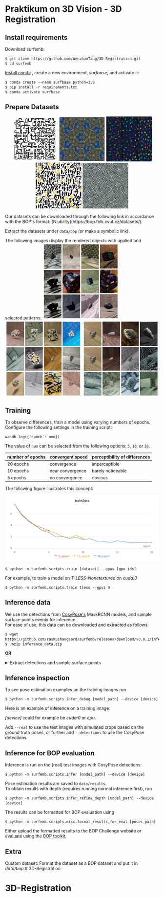 # Praktikum on 3D Vision - 3D Registration


## Install requirements

Download surfemb:

```shell
$ git clone https://github.com/WenzhaoTang/3D-Registration.git
$ cd surfemb
```

[Install conda](https://docs.conda.io/projects/conda/en/latest/user-guide/install/index.html)
, create a new environment, *surfbase*, and activate it:

```shell
$ conda create --name surfbase python=3.8
$ pip install -r requirements.txt
$ conda activate surfbase
```

## Prepare Datasets
<p align="center">
<img src="/src/texture1.png" alt="Texture 1" width="150" /> <img src="/src/texture2.png" alt="Texture 2" width="150" />
<img src="/src/texture3.png" alt="Texture 3" width="150" /> <img src="/src/texture4.png" alt="Texture 4" width="150" /> <img src="/src/texture5.png" alt="Texture 15" width="150" /> 
</p>
Our datasets can be downloaded through the following link in accordance with the BOP's format: [Niubility](https://bop.felk.cvut.cz/datasets/).

Extract the datasets under ```data/bop``` (or make a symbolic link).

The following images display the rendered objects with applied and selected patterns:
<img src="/src/p1.png" width="250" /> <img src="/src/p2.png" width="250" /> <img src="/src/p3.png" width="250" />

## Training
To observe differences, train a model using varying numbers of epochs.
Configure the following settings in the training script:
```shell
wandb.log({'epoch': num})
```

The value of ```num``` can be selected from the following options: ```5```, ```10```, or ```20```.

| number of epochs | convergent speed | perceptibility of differences |
|------------------|------------------|-------------------------------|
| 20 epochs        | convergence      | imperceptible                 |
| 10 epochs        | near convergence | barely noticeable             |
| 5 epochs         | no convergence   | obvious                       |

The following figure illustrates this concept:

<img src="/src/5_10_20.png" width="600" />

```shell
$ python -m surfemb.scripts.train [dataset] --gpus [gpu ids]
```

For example, to train a model on *T-LESS-Nonetextured* on *cuda:0*

```shell
$ python -m surfemb.scripts.train tless --gpus 0
```

## Inference data

We use the detections from [CosyPose's](https://github.com/ylabbe/cosypose) MaskRCNN models, and sample surface points
evenly for inference.  
For ease of use, this data can be downloaded and extracted as follows:

```shell
$ wget https://github.com/rasmushaugaard/surfemb/releases/download/v0.0.1/inference_data.zip
$ unzip inference_data.zip
```

**OR**

<details>
<summary>Extract detections and sample surface points</summary>

### Surface samples

First, flip the normals of ITODD object 18, which is inside out. 

Then remove invisible parts of the objects

```shell
$ python -m surfemb.scripts.misc.surface_samples_remesh_visible [dataset] 
```

sample points evenly from the mesh surface

```shell
$ python -m surfemb.scripts.misc.surface_samples_sample_even [dataset] 
```

and recover the normals for the sampled points.

```shell
$ python -m surfemb.scripts.misc.surface_samples_recover_normals [dataset] 
```

### Detection results

Download CosyPose in the same directory as SurfEmb was downloaded in, install CosyPose and follow their guide to
download their BOP-trained detection results. Then:

```shell
$ python -m surfemb.scripts.misc.load_detection_results [dataset]
```

</details>

## Inference inspection

To see pose estimation examples on the training images run

```shell
$ python -m surfemb.scripts.infer_debug [model_path] --device [device]
```
Here is an example of inference on a training image:

*[device]* could for example be *cuda:0* or *cpu*. 

Add ```--real``` to use the test images with simulated crops based on the ground truth poses, or further
add ```--detections``` to use the CosyPose detections.

## Inference for BOP evaluation

Inference is run on the (real) test images with CosyPose detections:

```shell
$ python -m surfemb.scripts.infer [model_path] --device [device]
```

Pose estimation results are saved to ```data/results```.  
To obtain results with depth (requires running normal inference first), run

```shell
$ python -m surfemb.scripts.infer_refine_depth [model_path] --device [device]
```

The results can be formatted for BOP evaluation using

```shell
$ python -m surfemb.scripts.misc.format_results_for_eval [poses_path]
```

Either upload the formatted results to the BOP Challenge website or evaluate using
the [BOP toolkit](https://github.com/thodan/bop_toolkit).

## Extra

Custom dataset:
Format the dataset as a BOP dataset and put it in *data/bop*.# 3D-Registration
# 3D-Registration
